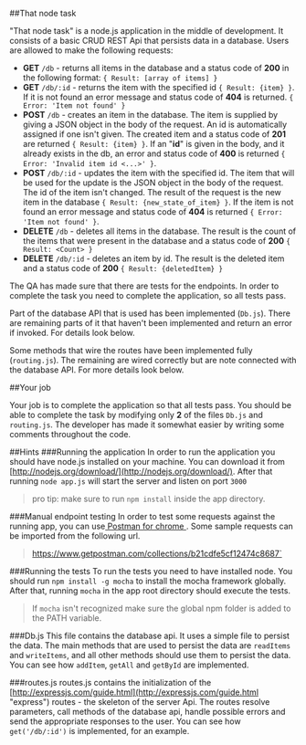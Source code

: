##That node task

"That node task" is a node.js application in the middle of development. It consists of a basic CRUD REST Api that persists data in a database. Users are allowed to make the following requests:

- **GET** `/db` - returns all items in the database and a status code of **200** in the following format: `{ Result: [array of items] }`
- **GET** `/db/:id` - returns the item with the specified id `{ Result: {item} }`. If it is not found an error message and status code of **404** is returned. `{ Error: 'Item not found' }`
- **POST** `/db` - creates an item in the database. The item is supplied by giving a JSON object in the body of the request. An id is automatically assigned if one isn't given. The created item and a status code of **201** are returned `{ Result: {item} }`. If an "**id**" is given in the body, and it already exists in the db, an error and status code of **400** is returned `{ Error: 'Invalid item id <...>' }`.
- **POST** `/db/:id` - updates the item with the specified id. The item that will be used for the update is the JSON object in the body of the request. The id of the item isn't changed. The result of the request is the new item in the database `{ Result: {new_state_of_item} }`. If the item is not found an error message and status code of **404** is returned `{ Error: 'Item not found' }`.
- **DELETE** `/db` - deletes all items in the database. The result is the count of the items that were present in the database and a status code of **200** `{ Result: <Count> }`
- **DELETE** `/db/:id` - deletes an item by id. The result is the deleted item and a status code of **200** `{ Result: {deletedItem} }`

The QA has made sure that there are tests for the endpoints. In order to complete the task you need to complete the application, so all tests pass.

Part of the database API that is used has been implemented (`Db.js`). There are remaining parts of it that haven't been implemented and return an error if invoked. For details look below.

Some methods that wire the routes have been implemented fully (`routing.js`). The remaining are wired correctly but are note connected with the database API. For more details look below.

##Your job

Your job is to complete the application so that all tests pass. You should be able to complete the task by modifying only **2** of the files `Db.js` and `routing.js`. The developer has made it somewhat easier by writing some comments throughout the code.

##Hints
###Running the application
In order to run the application you should have node.js installed on your machine. You can download it from [http://nodejs.org/download/](http://nodejs.org/download/). After that running `node app.js` will start the server and listen on port `3000` 

> pro tip: make sure to run `npm install` inside the app directory.

###Manual endpoint testing
In order to test some requests against the running app, you can use[ Postman for chrome ](https://chrome.google.com/webstore/detail/postman-rest-client/fdmmgilgnpjigdojojpjoooidkmcomcm "Postman for Chrome"). Some sample requests can be imported from the following url. 
> https://www.getpostman.com/collections/b21cdfe5cf12474c8687`

###Running the tests
To run the tests you need to have installed node. You should run `npm install -g mocha` to install the mocha framework globally. After that, running `mocha` in the app root directory should execute the tests.

> If `mocha` isn't recognized make sure the global npm folder is added to the PATH variable.

###Db.js
This file contains the database api. It uses a simple file to persist the data. The main methods that are used to persist the data are `readItems` and `writeItems`, and all other methods should use them to persist the data. You can see how `addItem`, `getAll` and `getById` are implemented.

###routes.js
routes.js contains the initialization of the [http://expressjs.com/guide.html](http://expressjs.com/guide.html "express") routes - the skeleton of the server Api. The routes resolve parameters, call methods of the database api, handle possible errors and send the appropriate responses to the user. You can see how `get('/db/:id')` is implemented, for an example.

